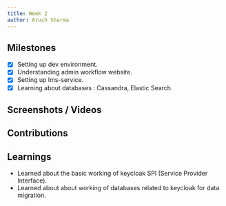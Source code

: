 ```yaml
---
title: Week 2
author: Arush Sharma
---
```


## Milestones
- [x] Setting up dev environment.
- [x] Understanding admin workflow website.
- [x] Setting up lms-service.
- [x] Learning about databases : Cassandra, Elastic Search.

## Screenshots / Videos 

## Contributions

## Learnings
- Learned about the basic working of keycloak SPI (Service Provider Interface).
- Learned about about working of databases related to keycloak for data migration.